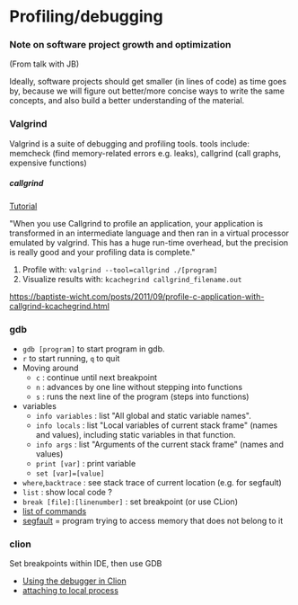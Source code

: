 # Profiling/debugging

### Note on software project growth and optimization

(From talk with JB)

Ideally, software projects should get smaller (in lines of code) as time goes by, because we will figure out better/more concise ways to write the same concepts, and also build a better understanding of the material.

### Valgrind

Valgrind is a suite of debugging and profiling tools.
tools include: memcheck (find memory-related errors e.g. leaks), callgrind (call graphs, expensive functions)

##### callgrind

[Tutorial](https://baptiste-wicht.com/posts/2011/09/profile-c-application-with-callgrind-kcachegrind.html)

"When you use Callgrind to profile an application, your application is transformed in an intermediate language and then ran in a virtual processor emulated by valgrind. This has a huge run-time overhead, but the precision is really good and your profiling data is complete."

1. Profile with: `valgrind --tool=callgrind ./[program]`
2. Visualize results with: `kcachegrind callgrind_filename.out`

<https://baptiste-wicht.com/posts/2011/09/profile-c-application-with-callgrind-kcachegrind.html>

### gdb

* `gdb [program]` to start program in gdb.
* `r` to start running, `q` to quit
* Moving around
  * `c` : continue until next breakpoint
  * `n` : advances by one line without stepping into functions
  * `s` : runs the next line of the program (steps into functions)
* variables
  * `info variables` : list "All global and static variable names".
  * `info locals` : list "Local variables of current stack frame" (names and values), including static variables in that function.
  * `info args` : list "Arguments of the current stack frame" (names and values)
  * `print [var]` : print variable
  * `set [var]=[value]`
* `where`,`backtrace` : see stack trace of current location (e.g. for segfault)
* `list` : show local code ?
* `break [file]:[linenumber]` : set breakpoint (or use CLion)
* [list of commands](https://www.tutorialspoint.com/gnu_debugger/gdb_commands.htm)
* [segfault](https://www.cprogramming.com/debugging/segfaults.html) = program trying to access memory that does not belong to it

### clion

Set breakpoints within IDE, then use GDB

* [Using the debugger in Clion](https://blog.jetbrains.com/clion/2015/05/debug-clion/)
* [attaching to local process](https://blog.jetbrains.com/clion/2016/01/attach-to-local-process/)
